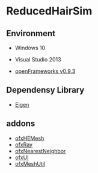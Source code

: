 # ReducedHairSim

## Environment
+ Windows 10
* Visual Studio 2013
+ <a href="http://openframeworks.cc/">openFrameworks v0.9.3</a>

## Dependensy Library
+ <a href="http://eigen.tuxfamily.org/index.php?title=Main_Page">Eigen</a>

## addons
+ <a href="https://github.com/weshoke/ofxHEMesh">ofxHEMesh</a>
+ <a href="https://github.com/elliotwoods/ofxRay">ofxRay</a>
+ <a href="https://github.com/neilmendoza/ofxNearestNeighbour">ofxNearestNeighbor</a>
+ <a href="https://github.com/rezaali/ofxUI">ofxUI</a>
+ <a href="https://github.com/iwanao731/ofxMeshUtil">ofxMeshUtil</a>
